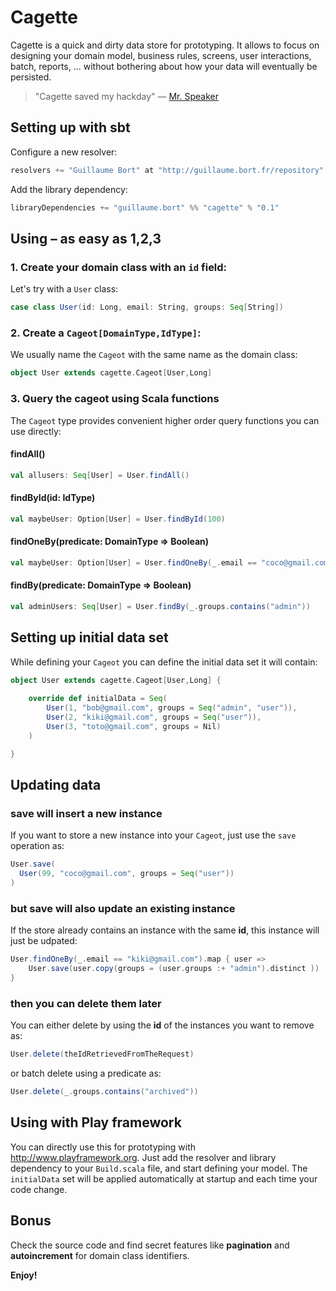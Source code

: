 # Cagette

Cagette is a quick and dirty data store for prototyping. It allows to focus on designing your domain model, business rules, screens, user interactions, batch, reports, ... without bothering about how your data will eventually be persisted.

> "Cagette saved my hackday" — [Mr. Speaker](http://www.mrspeaker.net/)

## Setting up with sbt

Configure a new resolver:

```scala
resolvers += "Guillaume Bort" at "http://guillaume.bort.fr/repository"
```

Add the library dependency:

```scala
libraryDependencies += "guillaume.bort" %% "cagette" % "0.1"
```

## Using – as easy as 1,2,3

### 1. Create your domain class with an `id` field:

Let's try with a `User` class:

```scala
case class User(id: Long, email: String, groups: Seq[String])
```

### 2. Create a `Cageot[DomainType,IdType]`:

We usually name the `Cageot` with the same name as the domain class:

```scala
object User extends cagette.Cageot[User,Long]
```

### 3. Query the cageot using Scala functions

The `Cageot` type provides convenient higher order query functions you can use directly:

#### findAll()

```scala
val allusers: Seq[User] = User.findAll()
```

#### findById(id: IdType)

```scala
val maybeUser: Option[User] = User.findById(100)
```

#### findOneBy(predicate: DomainType => Boolean)

```scala
val maybeUser: Option[User] = User.findOneBy(_.email == "coco@gmail.com")
```

#### findBy(predicate: DomainType => Boolean)

```scala
val adminUsers: Seq[User] = User.findBy(_.groups.contains("admin"))
```

## Setting up initial data set

While defining your `Cageot` you can define the initial data set it will contain:

```scala
object User extends cagette.Cageot[User,Long] {
	
	override def initialData = Seq(
		User(1, "bob@gmail.com", groups = Seq("admin", "user")),
		User(2, "kiki@gmail.com", groups = Seq("user")),
		User(3, "toto@gmail.com", groups = Nil)
	)

}
```

## Updating data

### save will insert a new instance

If you want to store a new instance into your `Cageot`, just use the `save` operation as:

```scala
User.save( 
  User(99, "coco@gmail.com", groups = Seq("user")) 
)
```

### but save will also update an existing instance

If the store already contains an instance with the same __id__, this instance will just be udpated:

```scala
User.findOneBy(_.email == "kiki@gmail.com").map { user =>
	User.save(user.copy(groups = (user.groups :+ "admin").distinct ))
}
```

### then you can delete them later

You can either delete by using the __id__ of the instances you want to remove as:

```scala
User.delete(theIdRetrievedFromTheRequest)
```

or batch delete using a predicate as:

```scala
User.delete(_.groups.contains("archived"))
```

## Using with Play framework

You can directly use this for prototyping with http://www.playframework.org. Just add the resolver and library dependency to your `Build.scala` file, and start defining your model. The `initialData` set will be applied automatically at startup and each time your code change.

## Bonus

Check the source code and find secret features like __pagination__ and __autoincrement__ for domain class identifiers.

__Enjoy!__